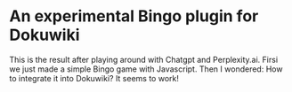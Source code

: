 # An experimental Bingo plugin for Dokuwiki

This is the result after playing around with Chatgpt and Perplexity.ai. Firsi we just made a simple Bingo game with Javascript. Then I wondered: How to integrate it into Dokuwiki? It seems to work!
